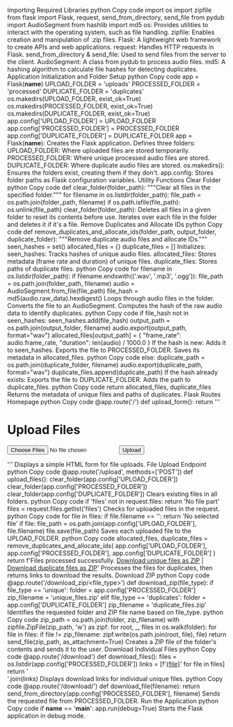 Importing Required Libraries
python
Copy code
import os
import zipfile
from flask import Flask, request, send_from_directory, send_file
from pydub import AudioSegment
from hashlib import md5
os: Provides utilities to interact with the operating system, such as file handling.
zipfile: Enables creation and manipulation of .zip files.
Flask: A lightweight web framework to create APIs and web applications.
request: Handles HTTP requests in Flask.
send_from_directory & send_file: Used to send files from the server to the client.
AudioSegment: A class from pydub to process audio files.
md5: A hashing algorithm to calculate file hashes for detecting duplicates.
Application Initialization and Folder Setup
python
Copy code
app = Flask(__name__)
UPLOAD_FOLDER = 'uploads'
PROCESSED_FOLDER = 'processed'
DUPLICATE_FOLDER = 'duplicates'
os.makedirs(UPLOAD_FOLDER, exist_ok=True)
os.makedirs(PROCESSED_FOLDER, exist_ok=True)
os.makedirs(DUPLICATE_FOLDER, exist_ok=True)
app.config['UPLOAD_FOLDER'] = UPLOAD_FOLDER
app.config['PROCESSED_FOLDER'] = PROCESSED_FOLDER
app.config['DUPLICATE_FOLDER'] = DUPLICATE_FOLDER
app = Flask(__name__): Creates the Flask application.
Defines three folders:
UPLOAD_FOLDER: Where uploaded files are stored temporarily.
PROCESSED_FOLDER: Where unique processed audio files are stored.
DUPLICATE_FOLDER: Where duplicate audio files are stored.
os.makedirs(): Ensures the folders exist, creating them if they don't.
app.config: Stores folder paths as Flask configuration variables.
Utility Functions
Clear Folder
python
Copy code
def clear_folder(folder_path):
    """Clear all files in the specified folder."""
    for filename in os.listdir(folder_path):
        file_path = os.path.join(folder_path, filename)
        if os.path.isfile(file_path):
            os.unlink(file_path)
clear_folder(folder_path): Deletes all files in a given folder to reset its contents before use.
Iterates over each file in the folder and deletes it if it's a file.
Remove Duplicates and Allocate IDs
python
Copy code
def remove_duplicates_and_allocate_ids(folder_path, output_folder, duplicate_folder):
    """Remove duplicate audio files and allocate IDs."""
    seen_hashes = set()
    allocated_files = {}
    duplicate_files = []
Initializes:
seen_hashes: Tracks hashes of unique audio files.
allocated_files: Stores metadata (frame rate and duration) of unique files.
duplicate_files: Stores paths of duplicate files.
python
Copy code
    for filename in os.listdir(folder_path):
        if filename.endswith(('.wav', '.mp3', '.ogg')):
            file_path = os.path.join(folder_path, filename)
            audio = AudioSegment.from_file(file_path)
            file_hash = md5(audio.raw_data).hexdigest()
Loops through audio files in the folder.
Converts the file to an AudioSegment.
Computes the hash of the raw audio data to identify duplicates.
python
Copy code
            if file_hash not in seen_hashes:
                seen_hashes.add(file_hash)
                output_path = os.path.join(output_folder, filename)
                audio.export(output_path, format="wav")
                allocated_files[output_path] = {
                    "frame_rate": audio.frame_rate,
                    "duration": len(audio) / 1000.0
                }
If the hash is new:
Adds it to seen_hashes.
Exports the file to PROCESSED_FOLDER.
Saves its metadata in allocated_files.
python
Copy code
            else:
                duplicate_path = os.path.join(duplicate_folder, filename)
                audio.export(duplicate_path, format="wav")
                duplicate_files.append(duplicate_path)
If the hash already exists:
Exports the file to DUPLICATE_FOLDER.
Adds the path to duplicate_files.
python
Copy code
    return allocated_files, duplicate_files
Returns the metadata of unique files and paths of duplicates.
Flask Routes
Homepage
python
Copy code
@app.route('/')
def upload_form():
    return '''
    <html>
        <body>
            <h1>Upload Files</h1>
            <form action="/upload" method="post" enctype="multipart/form-data">
                <input type="file" name="files" multiple>
                <input type="submit" value="Upload">
            </form>
        </body>
    </html>
    '''
Displays a simple HTML form for file uploads.
File Upload Endpoint
python
Copy code
@app.route('/upload', methods=['POST'])
def upload_files():
    clear_folder(app.config['UPLOAD_FOLDER'])
    clear_folder(app.config['PROCESSED_FOLDER'])
    clear_folder(app.config['DUPLICATE_FOLDER'])
Clears existing files in all folders.
python
Copy code
    if 'files' not in request.files:
        return 'No file part'
    files = request.files.getlist('files')
Checks for uploaded files in the request.
python
Copy code
    for file in files:
        if file.filename == '':
            return 'No selected file'
        if file:
            file_path = os.path.join(app.config['UPLOAD_FOLDER'], file.filename)
            file.save(file_path)
Saves each uploaded file to the UPLOAD_FOLDER.
python
Copy code
    allocated_files, duplicate_files = remove_duplicates_and_allocate_ids(
        app.config['UPLOAD_FOLDER'], 
        app.config['PROCESSED_FOLDER'], 
        app.config['DUPLICATE_FOLDER']
    )
    return f'Files processed successfully. <a href="/download_zip/unique">Download unique files as ZIP</a> | <a href="/download_zip/duplicates">Download duplicate files as ZIP</a>'
Processes the files for duplicates, then returns links to download the results.
Download ZIP
python
Copy code
@app.route('/download_zip/<file_type>')
def download_zip(file_type):
    if file_type == 'unique':
        folder = app.config['PROCESSED_FOLDER']
        zip_filename = 'unique_files.zip'
    elif file_type == 'duplicates':
        folder = app.config['DUPLICATE_FOLDER']
        zip_filename = 'duplicate_files.zip'
Identifies the requested folder and ZIP file name based on file_type.
python
Copy code
    zip_path = os.path.join(folder, zip_filename)
    with zipfile.ZipFile(zip_path, 'w') as zipf:
        for root, _, files in os.walk(folder):
            for file in files:
                if file != zip_filename:
                    zipf.write(os.path.join(root, file), file)
    return send_file(zip_path, as_attachment=True)
Creates a ZIP file of the folder's contents and sends it to the user.
Download Individual Files
python
Copy code
@app.route('/download')
def download_files():
    files = os.listdir(app.config['PROCESSED_FOLDER'])
    links = [f'<a href="/download/{file}">{file}</a>' for file in files]
    return '<br>'.join(links)
Displays download links for individual unique files.
python
Copy code
@app.route('/download/<filename>')
def download_file(filename):
    return send_from_directory(app.config['PROCESSED_FOLDER'], filename)
Sends the requested file from PROCESSED_FOLDER.
Run the Application
python
Copy code
if __name__ == '__main__':
    app.run(debug=True)
Starts the Flask application in debug mode.












